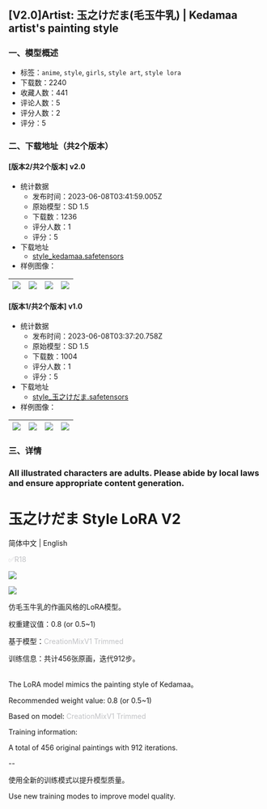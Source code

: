 ## [V2.0]Artist: 玉之けだま(毛玉牛乳) | Kedamaa artist's painting style
### 一、模型概述

- 标签：`anime`, `style`, `girls`, `style art`, `style lora`
- 下载数：2240
- 收藏人数：441
- 评论人数：5
- 评分人数：2
- 评分：5

### 二、下载地址（共2个版本）

#### [版本2/共2个版本] v2.0

- 统计数据
  - 发布时间：2023-06-08T03:41:59.005Z
  - 原始模型：SD 1.5
  - 下载数：1236
  - 评分人数：1
  - 评分：5
- 下载地址
  - [style_kedamaa.safetensors](https://civitai.com/api/download/models/91464)
- 样例图像：

| <img src="https://image.civitai.com/xG1nkqKTMzGDvpLrqFT7WA/288a2af9-f13f-44c8-a1d5-dc1dba773a1b/width=450/1071195.jpeg" /> | <img src="https://image.civitai.com/xG1nkqKTMzGDvpLrqFT7WA/b04cfcf6-8dda-4135-acb2-dd6f13cd357b/width=450/1071165.jpeg" /> | <img src="https://image.civitai.com/xG1nkqKTMzGDvpLrqFT7WA/1e8df1e2-0668-4ba1-8b1c-66f84e675e3e/width=450/1068577.jpeg" /> | <img src="https://image.civitai.com/xG1nkqKTMzGDvpLrqFT7WA/3d8d9348-fcb2-4964-be7f-37ad5062154a/width=450/1068576.jpeg" /> |
| ---- | ---- | ---- | ---- |

#### [版本1/共2个版本] v1.0

- 统计数据
  - 发布时间：2023-06-08T03:37:20.758Z
  - 原始模型：SD 1.5
  - 下载数：1004
  - 评分人数：1
  - 评分：5
- 下载地址
  - [style_玉之けだま.safetensors](https://civitai.com/api/download/models/65371)
- 样例图像：

| <img src="https://image.civitai.com/xG1nkqKTMzGDvpLrqFT7WA/de98277a-bb51-4080-ae7a-bd0e30e2f031/width=450/796555.jpeg" /> | <img src="https://image.civitai.com/xG1nkqKTMzGDvpLrqFT7WA/742ffb48-c29a-4bc5-8134-c1254462f34d/width=450/723450.jpeg" /> | <img src="https://image.civitai.com/xG1nkqKTMzGDvpLrqFT7WA/8790a070-3180-4383-8196-b80036df6698/width=450/723452.jpeg" /> | <img src="https://image.civitai.com/xG1nkqKTMzGDvpLrqFT7WA/a0f7da28-ba91-41d0-b027-7efc4a8866d0/width=450/723451.jpeg" /> |
| ---- | ---- | ---- | ---- |


### 三、详情
<h3 id="heading-43">All illustrated characters are adults. Please abide by local laws and ensure appropriate content generation.</h3><p></p><h1 id="heading-40">玉之けだま Style LoRA V2</h1><p>简体中文 | English</p><p></p><p><span style="color:rgb(193, 194, 197)">✅R18</span></p><p></p><p><img src="https://image.civitai.com/xG1nkqKTMzGDvpLrqFT7WA/78190ed8-0edc-466d-8d56-713e7bc9fd50/width=525/78190ed8-0edc-466d-8d56-713e7bc9fd50.jpeg" /></p><p><img src="https://image.civitai.com/xG1nkqKTMzGDvpLrqFT7WA/fec900f6-decf-4191-befe-ec34fa48f4d6/width=525/fec900f6-decf-4191-befe-ec34fa48f4d6.jpeg" /></p><p></p><p>仿毛玉牛乳的作画风格的LoRA模型。</p><p>权重建议值：0.8 (or 0.5~1)</p><p>基于模型：<span style="color:rgb(193, 194, 197)">CreationMixV1 Trimmed</span></p><p>训练信息：共计456张原画，迭代912步。</p><p><br />The LoRA model mimics the painting style of Kedamaa。</p><p>Recommended weight value: 0.8 (or 0.5~1)</p><p>Based on model: <span style="color:rgb(193, 194, 197)">CreationMixV1 Trimmed</span></p><p>Training information:</p><p>A total of 456 original paintings with 912 iterations.</p><p>--</p><p>使用全新的训练模式以提升模型质量。</p><p>Use new training modes to improve model quality.</p>